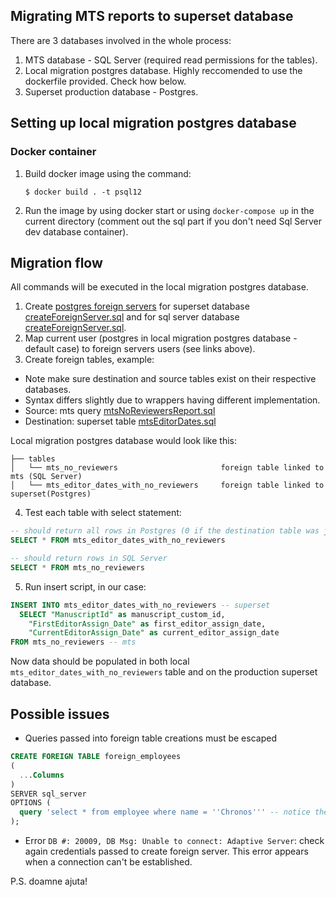 ## Migrating MTS reports to superset database

There are 3 databases involved in the whole process:

1. MTS database - SQL Server (required read permissions for the tables).
2. Local migration postgres database. Highly reccomended to use the dockerfile provided. Check how below.
3. Superset production database - Postgres.

## Setting up local migration postgres database

### Docker container

1. Build docker image using the command:

   ```
   $ docker build . -t psql12
   ```

2. Run the image by using docker start or using `docker-compose up` in the current directory (comment out the sql part if you don't need Sql Server dev database container).

## Migration flow

All commands will be executed in the local migration postgres database.

1. Create [postgres foreign servers](https://www.postgresql.org/docs/9.4/sql-createserver.html) for superset database [createForeignServer.sql](superset-server/createForeignServer.sql) and for sql server database [createForeignServer.sql](mts-server/createForeignServer.sql).
2. Map current user (postgres in local migration postgres database - default case) to foreign servers users (see links above).
3. Create foreign tables, example:

- Note make sure destination and source tables exist on their respective databases.
- Syntax differs slightly due to wrappers having different implementation.
- Source: mts query [mtsNoReviewersReport.sql](mts-server/mtsNoReviewersReport.sql)
- Destination: superset table [mtsEditorDates.sql](superset-server/mtsEditorDates.sql)

Local migration postgres database would look like this:

```
├── tables
│   └── mts_no_reviewers                       foreign table linked to mts (SQL Server)
│   └── mts_editor_dates_with_no_reviewers     foreign table linked to superset(Postgres)
```

4. Test each table with select statement:

```sql
-- should return all rows in Postgres (0 if the destination table was just created)
SELECT * FROM mts_editor_dates_with_no_reviewers

-- should return rows in SQL Server
SELECT * FROM mts_no_reviewers
```

5. Run insert script, in our case:

```sql
INSERT INTO mts_editor_dates_with_no_reviewers -- superset
  SELECT "ManuscriptId" as manuscript_custom_id,
	"FirstEditorAssign_Date" as first_editor_assign_date,
	"CurrentEditorAssign_Date" as current_editor_assign_date
FROM mts_no_reviewers -- mts
```

Now data should be populated in both local `mts_editor_dates_with_no_reviewers` table and on the production superset database.

## Possible issues

- Queries passed into foreign table creations must be escaped

```sql
CREATE FOREIGN TABLE foreign_employees
(
  ...Columns
)
SERVER sql_server
OPTIONS (
  query 'select * from employee where name = ''Chronos''' -- notice the double single quotes
);

```

- Error `DB #: 20009, DB Msg: Unable to connect: Adaptive Server`: check again credentials passed to create foreign server. This error appears when a connection can't be established.

P.S. doamne ajuta!
